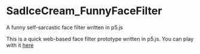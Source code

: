 # SadIceCream_FunnyFaceFilter
A funny self-sarcastic face filter written in p5.js

This is a quick web-based face filter prototype written in p5.js.
You can play with it [here](https://snowxu17.github.io/SadIceCream_FunnyFaceFilter/)
